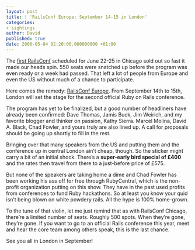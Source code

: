 ```yaml
---
layout: post
title: ! 'RailsConf Europe: September 14-15 in London'
categories:
- sightings
author: David
published: true
date: 2006-05-04 02:20:00.000000000 +01:00
---
```

<p>The <a href="http://railsconf.org/">first RailsConf</a> scheduled for June 22-25 in Chicago sold out so fast it made our heads spin. 550 seats were snatched up before the program was even ready or a week had passed. That left a lot of people from Europe and even the US without much of a chance to participate.</p>
<p>Here comes the remedy: <a href="http://europe.railsconf.org/">RailsConf Europe</a>. From September 14th to 15th, London will set the stage for the second official Ruby on Rails conference.</p>
<p>The program has yet to be finalized, but a good number of headliners have already been confirmed: Dave Thomas, Jamis Buck, Jim Weirich, and my favorite blogger and thinker on passion, Kathy Sierra. Marcel Molina, David A. Black, Chad Fowler, and yours truly are also lined up. A call for proposals should be going up shortly to fill in the rest.</p>
<p>Bringing over that many speakers from the US and putting them and the conference up in central London ain&#8217;t cheap, though. So the sticker might carry a bit of an initial shock. There&#8217;s a <b>super-early bird special of &pound;400</b> and the rates then travel from there to a just-before price of &pound;575.</p>
<p>But none of the speakers are taking home a dime and Chad Fowler has been working his ass off for free through RubyCentral, which is the non-profit organization putting on this show. They have in the past used profits from conferences to fund Ruby hackathons. So at least you know your quid isn&#8217;t being blown on white powdery rails. All the hype is 100% home-grown.</p>
<p>To the tune of that violin, let me just remind that as with RailsConf Chicago, there&#8217;re a limited number of seats. Roughly 500 spots. When they&#8217;re gone, they&#8217;re gone. If you want to go to an official Rails conference this year, meet and hear the core team among others speak, this is the last chance.</p>
<p>See you all in London in September!</p>